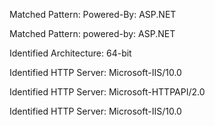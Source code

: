 Matched Pattern: Powered-By: ASP.NET

Matched Pattern: powered-by: ASP.NET

Identified Architecture: 64-bit

Identified HTTP Server: Microsoft-IIS/10.0

Identified HTTP Server: Microsoft-HTTPAPI/2.0

Identified HTTP Server: Microsoft-IIS/10.0

